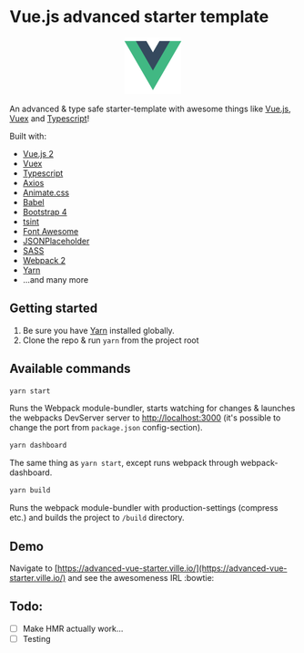 # Vue.js advanced starter template

<p align="center">
  <img src="src/assets/images/logo.png" height="100" />
</p>

An advanced & type safe starter-template with awesome things like [Vue.js](https://github.com/vuejs/vue), [Vuex](https://github.com/vuejs/vuex) and [Typescript](https://www.typescriptlang.org/)!

Built with:
* [Vue.js 2](https://github.com/vuejs/vue)
* [Vuex](https://github.com/vuejs/vuex)
* [Typescript](https://www.typescriptlang.org/)
* [Axios](https://github.com/mzabriskie/axios)
* [Animate.css](https://github.com/daneden/animate.css)
* [Babel](https://babeljs.io/)
* [Bootstrap 4](https://v4-alpha.getbootstrap.com/)
* [tsint](https://palantir.github.io/tslint/)
* [Font Awesome](http://fontawesome.io/)
* [JSONPlaceholder](http://jsonplaceholder.typicode.com/)
* [SASS](http://sass-lang.com/)
* [Webpack 2](https://webpack.js.org/)
* [Yarn](https://yarnpkg.com/en/docs/install)
* ...and many more

## Getting started

1. Be sure you have [Yarn](https://yarnpkg.com/en/docs/install) installed globally.
2. Clone the repo & run `yarn` from the project root

## Available commands

```sh
yarn start
```

Runs the Webpack module-bundler, starts watching for changes & launches the webpacks DevServer server to [http://localhost:3000](http://localhost:3000) (it's possible to change the port from `package.json` config-section).

```sh
yarn dashboard
```

The same thing as `yarn start`, except runs webpack through webpack-dashboard.

```sh
yarn build
```

Runs the webpack module-bundler with production-settings (compress etc.) and builds the project to `/build` directory.

## Demo
Navigate to [https://advanced-vue-starter.ville.io/](https://advanced-vue-starter.ville.io/) and see the awesomeness IRL :bowtie:

## Todo:
- [ ] Make HMR actually work...
- [ ] Testing
